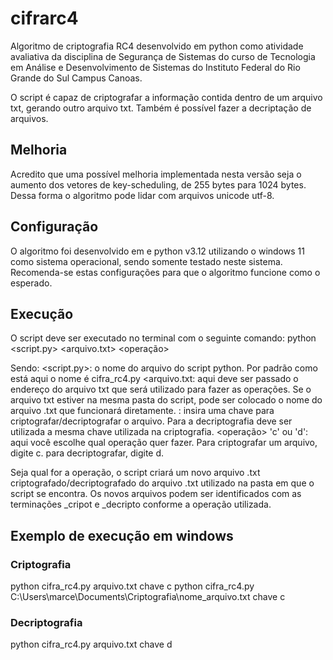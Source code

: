 # cifrarc4
Algoritmo de criptografia RC4 desenvolvido em python como atividade avaliativa da disciplina de Segurança de Sistemas do curso de Tecnologia em Análise e Desenvolvimento de Sistemas do Instituto Federal do Rio Grande do Sul Campus Canoas.

O script é capaz de criptografar a informação contida dentro de um arquivo txt, gerando outro arquivo txt. Também é possível fazer a decriptação de arquivos. 

## Melhoria
Acredito que uma possível melhoria implementada nesta versão seja o aumento dos vetores de key-scheduling, de 255 bytes para 1024 bytes. Dessa forma o algoritmo pode lidar com arquivos unicode utf-8. 

## Configuração
O algoritmo foi desenvolvido em e python v3.12 utilizando o windows 11 como sistema operacional, sendo somente testado neste sistema.
Recomenda-se estas configurações para que o algoritmo funcione como o esperado.

## Execução
O script deve ser executado no terminal com o seguinte comando:
python <script.py> <arquivo.txt> <chave> <operação>

Sendo:
<script.py>: o nome do arquivo do script python. Por padrão como está aqui o nome é cifra_rc4.py
<arquivo.txt: aqui deve ser passado o endereço do arquivo txt que será utilizado para fazer as operações.
Se o arquivo txt estiver na mesma pasta do script, pode ser colocado o nome do arquivo .txt que funcionará diretamente.
<chave>: insira uma chave para criptografar/decriptografar o arquivo. Para a decriptografia deve ser utilizada a mesma chave utilizada na criptografia.
<operação> 'c' ou 'd': aqui você escolhe qual operação quer fazer. Para criptografar um arquivo, digite c. para decriptografar, digite d.

Seja qual for a operação, o script criará um novo arquivo .txt criptografado/decriptografado do arquivo .txt utilizado na pasta em que o script se encontra. Os novos arquivos podem ser identificados com as terminações _cripot e _decripto conforme a operação utilizada.

## Exemplo de execução em windows

### Criptografia
python cifra_rc4.py arquivo.txt chave c
python cifra_rc4.py C:\Users\marce\Documents\Criptografia\nome_arquivo.txt chave c
### Decriptografia
python cifra_rc4.py arquivo.txt chave d

